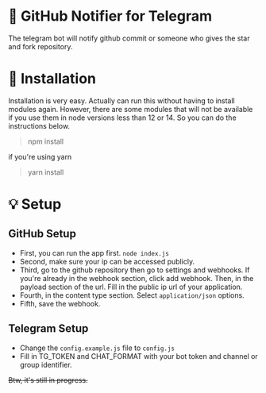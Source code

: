 # 📡 GitHub Notifier for Telegram
The telegram bot will notify github commit or someone who gives the star and fork repository.

# 💉 Installation
Installation is very easy. Actually can run this without having to install modules again. However, there are some modules that will not be available if you use them in node versions less than 12 or 14.
So you can do the instructions below.

> npm install

if you're using yarn
> yarn install

# 💡 Setup
## GitHub Setup
- First, you can run the app first. `node index.js`
- Second, make sure your ip can be accessed publicly.
- Third, go to the github repository then go to settings and webhooks. If you're already in the webhook section, click add webhook. Then, in the payload section of the url. Fill in the public ip url of your application.
- Fourth, in the content type section. Select `application/json` options.
- Fifth, save the webhook.
## Telegram Setup
- Change the `config.example.js` file to `config.js`
- Fill in TG_TOKEN and CHAT_FORMAT with your bot token and channel or group identifier.

~~Btw, it's still in progress.~~